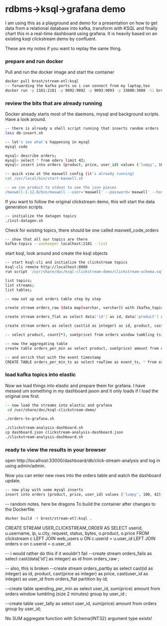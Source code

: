 # rdbms->ksql->grafana demo

I am using this as a playground and demo for a presentation on how to get data from a relational database into kafka, transform with KSQL and finally chart this in a real-time dashboard using grafana. It is heavily based on an existing ksql clickstream demo by confluent.

These are my notes if you want to replay the same thing.

### prepare and run docker
Pull and run the docker image and start the container

``` sh 
docker pull brost/stream-etl:ksql
-- forwarding the kafka ports so i can connect from my laptop,too
docker run -p 2181:2181 -p 9092:9092 -p 9093:9093 -p 33000:3000 -ti brost/stream-etl:ksql bash
```

### review the bits that are already running
Docker already starts most of the daemons, mysql and background scripts. Have a look around.

``` sh
-- there is already a shell script running that inserts random orders
less db-insert.sh

-- let's see what's happening in mysql
mysql code

mysql> describe orders;
mysql> select * from oders limit 42;
mysql> insert into orders (product, price, user_id) values ('lumpy', 100, 42);

-- quick view at the maxwell config (it's already running)
cat /usr/local/bin/start-maxwell.sh

-- we can product to stdout to see the json pieces
/maxwell-1.12.0/bin/maxwell --user='maxwell' --password='maxwell' --host='127.0.0.1' --producer=stdout
```

If you want to follow the original clickstream demo, this will start the data generation scripts.
``` sh
-- initialize the datagen topics
./init-datagen.sh
```

Check for existing topics, there should be one called maxwell_code_orders

``` sh
-- show that all our topics are there
kafka-topics --zookeeper localhost:2181 --list
```

start ksql, look around and create the ksql objects
``` sh
-- start ksql-cli and initialize the clickstream topics
ksql-cli remote http://localhost:8080
run script '/usr/share/doc/ksql-clickstream-demo/clickstream-schema.sql';

list topics;
list streams;
list tables;

-- now set up out orders table step by step

create stream orders_raw (data map(varchar, varchar)) with (kafka_topic = 'maxwell_code_orders', value_format = 'JSON');

create stream orders_flat as select data['id'] as id, data['product'] as product, data['price'] as price, data['user_id'] as user_id from orders_raw;

create stream orders as select cast(id as integer) as id, product, cast(price as bigint) as price, cast(user_id as integer) as user_id from orders_flat;

-- select product, count(*), sum(price) from orders window tumbling (size 15 seconds) group by product;

-- now the aggregating table
create table orders_per_min as select product, sum(price) amount from orders window hopping (size 60 seconds, advance by 15 seconds) group by product;

-- and enrich that with the event timestamp
CREATE TABLE orders_per_min_ts as select rowTime as event_ts, * from orders_per_min;
```

### load kafka topics into elastic
Now we load things into elastic and prepare them for grafana. I have messed um something in my dashboard jason and it only loads if I load the original one first. 

``` sh
-- now load the streams into elastic and grafana
 cd /usr/share/doc/ksql-clickstream-demo/

./orders-to-grafana.sh

./clickstream-analysis-dashboard.sh
cp dashboard.json clickstream-analysis-dashboard.json
./clickstream-analysis-dashboard.sh
```

### ready to view the results in your browser

open http://localhost:33000/dashboard/db/click-stream-analysis and log in using admin/admin.

Now you can enter new rows into the orders table and watch the dashboard update.

``` sh
-- now play with some mysql inserts
insert into orders (product, price, user_id) values ('lumpy', 100, 42);
```

-- random notes. here be dragons
To build the container after changes to the Dockerfile:

``` sh
docker build -t brost/stream-etl:ksql .
```

CREATE STREAM USER_CLICKSTREAM_ORDER AS SELECT userid, u.username, ip, u.city, request, status, bytes, o.product, o.price FROM clickstream c LEFT JOIN web_users u ON c.userid = u.user_id LEFT JOIN orders o on c.userid = o.user_id

-- i would rather do this if it wouldn't fail
--create stream orders_fails as select cast(data['id'] as integer) as id from orders_raw ;

-- also, this is broken
--create stream orders_partby as select cast(id as integer) as id, product, cast(price as integer) as price, cast(user_id as integer) as user_id from orders_flat partition by id;

--create table spending_per_min as select user_id, sum(price) amount from orders window tumbling (size 2 minutes) group by user_id ;

--create table user_tally as select user_id, sum(price) amount from orders group by user_id;


No SUM aggregate function with Schema{INT32}  argument type exists!
